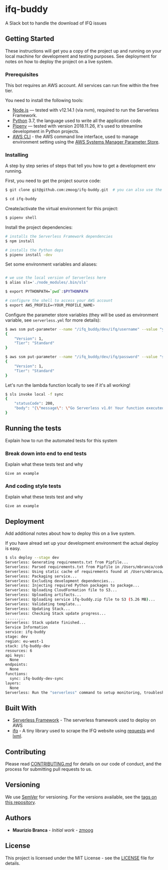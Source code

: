 # ifq-buddy

A Slack bot to handle the download of IFQ issues

## Getting Started

These instructions will get you a copy of the project up and running on your local machine for development and testing purposes. See deployment for notes on how to deploy the project on a live system.

### Prerequisites

This bot requires an AWS account. All services can run fine within the free tier.

You need to install the following tools:

* [Node.js](https://nodejs.org/en/) — tested with v12.14.1 (via nvm), required to run the Serverless Framework.
* [Python](https://www.python.org) 3.7, the language used to write all the application code.
* [Pipenv](https://pipenv.kennethreitz.org/en/latest/) — tested with version 2018.11.26, it's used to streamline development in Python projects.
* [AWS CLI](https://aws.amazon.com/cli/) - the AWS command line interface, used to manage environment setting using the [AWS Systems Manager Parameter Store](https://docs.aws.amazon.com/systems-manager/latest/userguide/systems-manager-parameter-store.html).


### Installing

A step by step series of steps that tell you how to get a development env running.

First, you need to get the project source code:

```bash
$ git clone git@github.com:zmoog/ifq-buddy.git  # you can also use the https endpoint

$ cd ifq-buddy
```

Create/activate the virtual environment for this project:

```bash
$ pipenv shell
```


Install the project dependencies:

```bash
# installs the Serverless Framework dependencies
$ npm install

# installs the Python deps
$ pipenv install -dev
```


Set some environment variables and aliases:

```bash

# we use the local version of Serverless here
$ alias sls='./node_modules/.bin/sls'

$ export PYTHONPATH=`pwd`:$PYTHONPATH 

# configure the shell to access your AWS account
$ export AWS_PROFILE=<YOUR_PROFILE_NAME>
```


Configure the parameter store variables (they will be used as environment variable, see `serverless.yml` for more details):

```bash
$ aws ssm put-parameter --name "/ifq_buddy/dev/ifq/username" --value "your email address" --type String
{
    "Version": 1,
    "Tier": "Standard"
}

$ aws ssm put-parameter --name "/ifq_buddy/dev/ifq/password" --value "secret!" --type String
{
    "Version": 1,
    "Tier": "Standard"
}
```


Let's run the lambda function locally to see if it's all working!

```bash
$ sls invoke local -f sync
{
    "statusCode": 200,
    "body": "{\"message\": \"Go Serverless v1.0! Your function executed successfully!\", \"input\": {}}"
}
```

## Running the tests

Explain how to run the automated tests for this system

### Break down into end to end tests

Explain what these tests test and why

```
Give an example
```

### And coding style tests

Explain what these tests test and why

```
Give an example
```

## Deployment

Add additional notes about how to deploy this on a live system.

If you have alread set up your development environment the actual deploy is easy.

```bash
$ sls deploy --stage dev  
Serverless: Generating requirements.txt from Pipfile...
Serverless: Parsed requirements.txt from Pipfile in /Users/mbranca/code/projects/zmoog/ifq-buddy/.serverless/requirements.txt...
Serverless: Using static cache of requirements found at /Users/mbranca/Library/Caches/serverless-python-requirements/75512bb3ef5416497bd7dbae33f748f83aef5eb55445c03e2ec3c17d0fb44d48_slspyc ...
Serverless: Packaging service...
Serverless: Excluding development dependencies...
Serverless: Injecting required Python packages to package...
Serverless: Uploading CloudFormation file to S3...
Serverless: Uploading artifacts...
Serverless: Uploading service ifq-buddy.zip file to S3 (5.26 MB)...
Serverless: Validating template...
Serverless: Updating Stack...
Serverless: Checking Stack update progress...
.........
Serverless: Stack update finished...
Service Information
service: ifq-buddy
stage: dev
region: eu-west-1
stack: ifq-buddy-dev
resources: 6
api keys:
  None
endpoints:
  None
functions:
  sync: ifq-buddy-dev-sync
layers:
  None
Serverless: Run the "serverless" command to setup monitoring, troubleshooting and testing.
```


## Built With

* [Serverless Framework](https://serverless.com) - The serverless framework used to deploy on AWS
* [ifq](https://github.com/zmoog/ifq) - A tiny library used to scrape the IFQ website using [requests](https://requests.readthedocs.io/en/master/) and [lxml](https://lxml.de).

## Contributing

Please read [CONTRIBUTING.md](https://gist.github.com/zmoog/76aef48ad9d9faa096c41c7b16f2fc7c) for details on our code of conduct, and the process for submitting pull requests to us.

## Versioning

We use [SemVer](http://semver.org/) for versioning. For the versions available, see the [tags on this repository](https://github.com/your/project/tags). 

## Authors

* **Maurizio Branca** - *Initial work* - [zmoog](https://github.com/zmoog)

## License

This project is licensed under the MIT License - see the [LICENSE](LICENSE) file for details.
